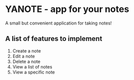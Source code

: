 # YANOTE - app for your notes
A small but convenient application for taking notes!

## A list of features to implement
1. Create a note
2. Edit a note
3. Delete a note
4. View a list of notes
5. View a specific note 